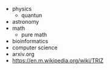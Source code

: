 * physics
  * quantun
* astronomy
* math
  * pure math
* bioinformatics
* computer science
* arxiv.org
* https://en.m.wikipedia.org/wiki/TRIZ
  
